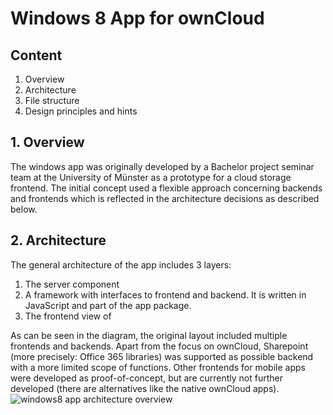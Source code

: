 # Windows 8 App for ownCloud

## Content
1. Overview
2. Architecture
3. File structure
4. Design principles and hints

## 1. Overview
The windows app was originally developed by a Bachelor project seminar team at the University of Münster as a prototype for a cloud storage frontend.
The initial concept used a flexible approach concerning backends and frontends which is reflected in the architecture decisions as described below.

## 2. Architecture
The general architecture of the app includes 3 layers:
1. The server component
2. A framework with interfaces to frontend and backend. It is written in JavaScript and part of the app package.
3. The frontend view of 

As can be seen in the diagram, the original layout included multiple frontends and backends. Apart from the focus on ownCloud, Sharepoint (more precisely: Office 365 libraries) was supported as possible backend with a more limited scope of functions. Other frontends for mobile apps were developed as proof-of-concept, but are currently not further developed (there are alternatives like the native ownCloud apps).
![windows8 app architecture overview](https://github.com/chris89r/raw/master/res/images/architecture_overview.png "Windows 8 app architecture overview")

